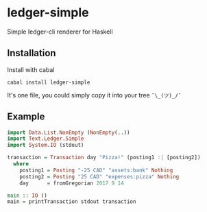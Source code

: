 
ledger-simple
=============

  Simple ledger-cli renderer for Haskell

Installation
------------

  Install with cabal

    cabal install ledger-simple

  It's one file, you could simply copy it into your tree `¯\_(ツ)_/¯`

Example
-------

```haskell
import Data.List.NonEmpty (NonEmpty(..))
import Text.Ledger.Simple
import System.IO (stdout)

transaction = Transaction day "Pizza!" (posting1 :| [posting2])
  where
    posting1 = Posting "-25 CAD" "assets:bank" Nothing
    posting2 = Posting "25 CAD" "expenses:pizza" Nothing
    day      = fromGregorian 2017 9 14

main :: IO ()
main = printTransaction stdout transaction
```




